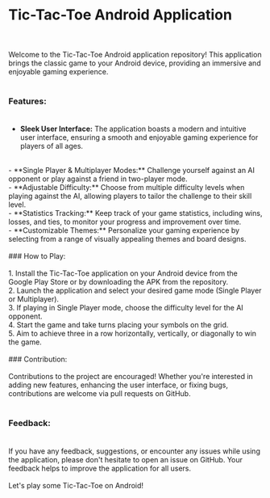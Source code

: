 # **Tic-Tac-Toe Android Application**
<br><br>
Welcome to the Tic-Tac-Toe Android application repository! This application brings the classic game to your Android device, providing an immersive and enjoyable gaming experience.
<br><br>
### Features:<br><br>
- **Sleek User Interface:** The application boasts a modern and intuitive user interface, ensuring a smooth and enjoyable gaming experience for players of all ages.
<br>
- **Single Player & Multiplayer Modes:** Challenge yourself against an AI opponent or play against a friend in two-player mode.
<br>
- **Adjustable Difficulty:** Choose from multiple difficulty levels when playing against the AI, allowing players to tailor the challenge to their skill level.
<br>
- **Statistics Tracking:** Keep track of your game statistics, including wins, losses, and ties, to monitor your progress and improvement over time.
<br>
- **Customizable Themes:** Personalize your gaming experience by selecting from a range of visually appealing themes and board designs.
<br><br>
### How to Play:<br><br>
1. Install the Tic-Tac-Toe application on your Android device from the Google Play Store or by downloading the APK from the repository.
   <br>
2. Launch the application and select your desired game mode (Single Player or Multiplayer).
<br>
3. If playing in Single Player mode, choose the difficulty level for the AI opponent.
<br>
4. Start the game and take turns placing your symbols on the grid.
<br>
5. Aim to achieve three in a row horizontally, vertically, or diagonally to win the game.
<br><br>
### Contribution:<br><br>
Contributions to the project are encouraged! Whether you're interested in adding new features, enhancing the user interface, or fixing bugs, contributions are welcome via pull requests on GitHub.
<br><br>


### Feedback:<br><br>
If you have any feedback, suggestions, or encounter any issues while using the application, please don't hesitate to open an issue on GitHub. Your feedback helps to improve the application for all users.
<br><br>
Let's play some Tic-Tac-Toe on Android!
